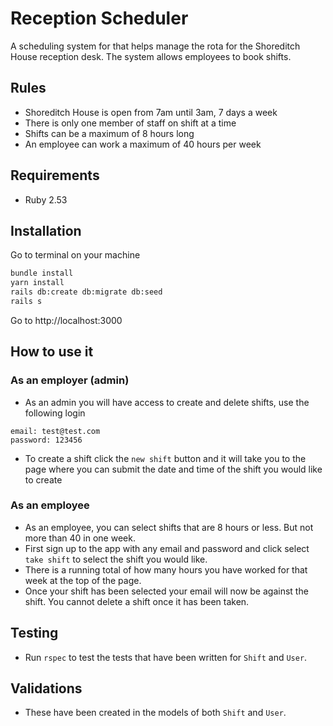 # Reception Scheduler
A scheduling system for that helps manage the rota for the Shoreditch House reception desk. The system allows employees to book shifts.

## Rules
- Shoreditch House is open from 7am until 3am, 7 days a week
- There is only one member of staff on shift at a time
- Shifts can be a maximum of 8 hours long
- An employee can work a maximum of 40 hours per week

## Requirements
- Ruby 2.53

## Installation
Go to terminal on your machine
```bash
bundle install
yarn install
rails db:create db:migrate db:seed
rails s
```
Go to http://localhost:3000

## How to use it
### As an employer (admin)
- As an admin you will have access to create and delete shifts, use the following login
```
email: test@test.com 
password: 123456
```
- To create a shift click the `new shift` button and it will take you to the page where you can submit the date and time of the shift you would like to create

### As an employee
- As an employee, you can select shifts that are 8 hours or less. But not more than 40 in one week.
- First sign up to the app with any email and password and click select `take shift` to select the shift you would like.
- There is a running total of how many hours you have worked for that week at the top of the page.
- Once your shift has been selected your email will now be against the shift. You cannot delete a shift once it has been taken.

## Testing
- Run ```rspec``` to test the tests that have been written for `Shift` and `User`.

## Validations
- These have been created in the models of both `Shift` and `User`.
